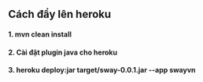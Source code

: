 ## Cách đẩy lên heroku
#### 1. mvn clean install
#### 2. Cài đặt plugin java cho heroku
#### 3. heroku deploy:jar target/sway-0.0.1.jar --app swayvn

